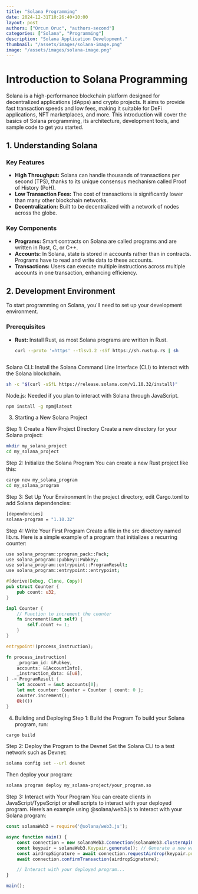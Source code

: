 ```yaml
---
title: "Solana Programming"
date: 2024-12-31T10:26:40+10:00
layout: post
authors: ["Orcun Oruc", "authors-second"]
categories: ["Solana", "Programming"]
description: "Solana Application Development."
thumbnail: "/assets/images/solana-image.png"
image: "/assets/images/solana-image.png"
---
```


# Introduction to Solana Programming

Solana is a high-performance blockchain platform designed for decentralized applications (dApps) and crypto projects. It aims to provide fast transaction speeds and low fees, making it suitable for DeFi applications, NFT marketplaces, and more. This introduction will cover the basics of Solana programming, its architecture, development tools, and sample code to get you started.

## 1. Understanding Solana

### Key Features
- **High Throughput:** Solana can handle thousands of transactions per second (TPS), thanks to its unique consensus mechanism called Proof of History (PoH).
- **Low Transaction Fees:** The cost of transactions is significantly lower than many other blockchain networks.
- **Decentralization:** Built to be decentralized with a network of nodes across the globe.

### Key Components
- **Programs:** Smart contracts on Solana are called programs and are written in Rust, C, or C++.
- **Accounts:** In Solana, state is stored in accounts rather than in contracts. Programs have to read and write data to these accounts.
- **Transactions:** Users can execute multiple instructions across multiple accounts in one transaction, enhancing efficiency.

## 2. Development Environment

To start programming on Solana, you'll need to set up your development environment.

### Prerequisites
- **Rust:** Install Rust, as most Solana programs are written in Rust.
  ```bash
  curl --proto '=https' --tlsv1.2 -sSf https://sh.rustup.rs | sh



Solana CLI: Install the Solana Command Line Interface (CLI) to interact with the Solana blockchain.
```bash
sh -c "$(curl -sSfL https://release.solana.com/v1.10.32/install)"
```
Node.js: Needed if you plan to interact with Solana through JavaScript.
```bash
npm install -g npm@latest
```
3. Starting a New Solana Project

Step 1: Create a New Project Directory
Create a new directory for your Solana project:
```bash
mkdir my_solana_project
cd my_solana_project
```
Step 2: Initialize the Solana Program
You can create a new Rust project like this:
```bash
cargo new my_solana_program
cd my_solana_program
```

Step 3: Set Up Your Environment
In the project directory, edit Cargo.toml to add Solana dependencies:

```bash
[dependencies]
solana-program = "1.10.32"
```
Step 4: Write Your First Program
Create a file in the src directory named lib.rs. Here is a simple example of a program that initializes a recurring counter:

```bash
use solana_program::program_pack::Pack;
use solana_program::pubkey::Pubkey;
use solana_program::entrypoint::ProgramResult;
use solana_program::entrypoint::entrypoint;
```

```rust
#[derive(Debug, Clone, Copy)]
pub struct Counter {
    pub count: u32,
}

impl Counter {
    // Function to increment the counter
    fn increment(&mut self) {
        self.count += 1;
    }
}

entrypoint!(process_instruction);

fn process_instruction(
    _program_id: &Pubkey,
    accounts: &[AccountInfo],
    _instruction_data: &[u8],
) -> ProgramResult {
    let account = &mut accounts[0];
    let mut counter: Counter = Counter { count: 0 };
    counter.increment();
    Ok(())
}
```

4. Building and Deploying
Step 1: Build the Program
To build your Solana program, run:

```bash
cargo build
```

Step 2: Deploy the Program to the Devnet
Set the Solana CLI to a test network such as Devnet:

```bash
solana config set --url devnet
```
Then deploy your program:
```bash
solana program deploy my_solana-project/your_program.so
```

Step 3: Interact with Your Program
You can create clients in JavaScript/TypeScript or shell scripts to interact with your deployed program. Here’s an example using @solana/web3.js to interact with your Solana program:
```js
const solanaWeb3 = require('@solana/web3.js');

async function main() {
    const connection = new solanaWeb3.Connection(solanaWeb3.clusterApiUrl('devnet'), 'confirmed');
    const keypair = solanaWeb3.Keypair.generate(); // Generate a new wallet
    const airdropSignature = await connection.requestAirdrop(keypair.publicKey, solanaWeb3.LAMPORTS_PER_SOL);
    await connection.confirmTransaction(airdropSignature);

    // Interact with your deployed program...
}

main();

```